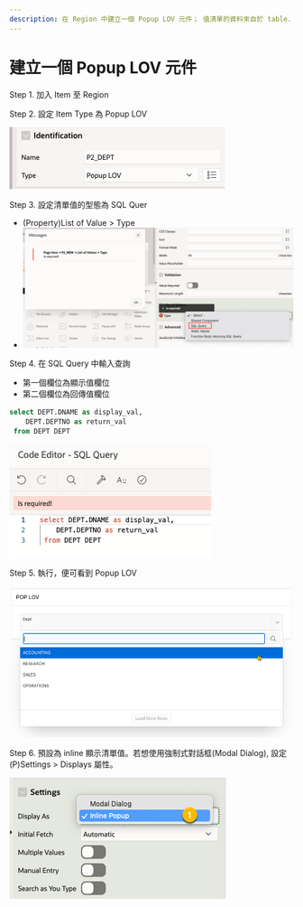```yaml
---
description: 在 Region 中建立一個 Popup LOV 元件； 值清單的資料來自於 table.
---
```


# 建立一個 Popup LOV 元件

Step 1. 加入 Item 至 Region

Step 2. 設定 Item Type 為 Popup LOV

![](<../.gitbook/assets/image (4) (1) (2).png>)

Step 3. 設定清單值的型態為 SQL Quer

* (Property)List of Value > Type
* ![](<../.gitbook/assets/image (3) (1).png>)

Step 4. 在 SQL Query 中輸入查詢

* 第一個欄位為顯示值欄位
* 第二個欄位為回傳值欄位

```sql
select DEPT.DNAME as display_val,
    DEPT.DEPTNO as return_val 
 from DEPT DEPT
```

![](<../.gitbook/assets/image (7) (1) (1) (1).png>)

Step 5. 執行，便可看到 Popup LOV

![](<../.gitbook/assets/image (8) (1) (1) (1).png>)



Step 6. 預設為 inline 顯示清單值。若想使用強制式對話框(Modal Dialog), 設定 (P)Settings > Displays 屬性。

![](<../.gitbook/assets/image (5).png>)

